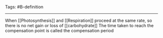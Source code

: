Tags: #B-definition 

---
When [[Photosynthesis]] and [[Respiration]] proceed at the same rate, so there is no net gain or loss of [[carbohydrate]]
The time taken to reach the compensation point is called the compensation period